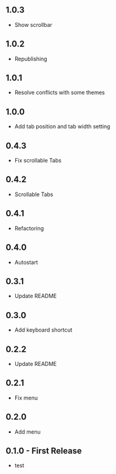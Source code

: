 ## 1.0.3
* Show scrollbar

## 1.0.2
* Republishing

## 1.0.1
* Resolve conflicts with some themes

## 1.0.0
* Add tab position and tab width setting

## 0.4.3
* Fix scrollable Tabs

## 0.4.2
* Scrollable Tabs

## 0.4.1
* Refactoring

## 0.4.0
* Autostart

## 0.3.1
* Update README

## 0.3.0
* Add keyboard shortcut

## 0.2.2
* Update README

## 0.2.1
* Fix menu

## 0.2.0
* Add menu

## 0.1.0 - First Release
* test
